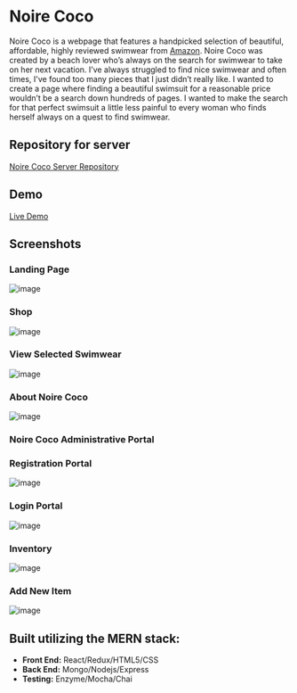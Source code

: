 # Noire Coco

Noire Coco is a webpage that features a handpicked selection of beautiful, affordable, highly reviewed swimwear from <a href="https://www.amazon.com"/>Amazon</a>. Noire Coco was created by a beach lover who’s always on the search for swimwear to take on her next vacation. I’ve always struggled to find nice swimwear and often times, I've found too many pieces that I just didn’t really like. I wanted to create a page where finding a beautiful swimsuit for a reasonable price wouldn’t be a search down hundreds of pages. I wanted to make the search for that perfect swimsuit a little less painful to every woman who finds herself always on a quest to find swimwear. 

## Repository for server

<a href="https://github.com/gigiskarlett/NoireCoco-server">Noire Coco Server Repository</a>


## Demo

<a href="http://www.noirecoco.com"/>Live Demo</a>

## Screenshots

### Landing Page

![image](https://i.imgur.com/LC4s6Cj.jpg)

### Shop

![image](https://i.imgur.com/Lf2Qsm8.png)

### View Selected Swimwear

![image](https://i.imgur.com/02wcKMM.png)

### About Noire Coco

![image](https://i.imgur.com/6ZqG0at.png)

### Noire Coco Administrative Portal

### Registration Portal

![image](https://i.imgur.com/ZnJaBQI.png)


### Login Portal

![image](https://i.imgur.com/x9h4m7U.png)

### Inventory
![image](https://i.imgur.com/s0sPlus.png) 

### Add New Item
![image](https://i.imgur.com/nrFuCH5.png)

## Built utilizing the MERN stack:

- **Front End:** React/Redux/HTML5/CSS
- **Back End:** Mongo/Nodejs/Express
- **Testing:** Enzyme/Mocha/Chai

